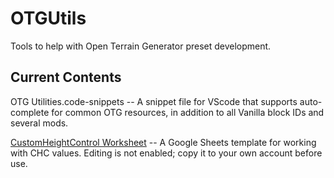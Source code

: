 # OTGUtils
Tools to help with Open Terrain Generator preset development.

## Current Contents

OTG Utilities.code-snippets -- A snippet file for VScode that supports auto-complete for common OTG resources, in addition to all Vanilla block IDs and several mods.

[CustomHeightControl Worksheet](https://docs.google.com/spreadsheets/d/1dSklabHyzcGs6Q6xZoG-X24nCHNKlnoJ_WUBMqP7ans/edit?usp=sharing) -- A Google Sheets template for working with CHC values. Editing is not enabled; copy it to your own account before use.
